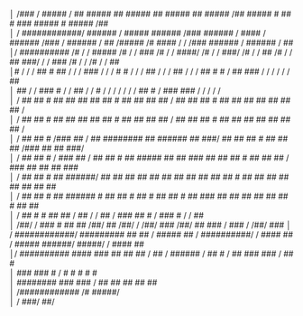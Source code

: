 │  /###           /   ##### /    ##         ##### ##         #####    ##       ##### ##       ##### /##          ##### #     ##      # ###           #####  #  ##### /##  
│ /  ############/ ######  /  #####      ######  /###     ######  /  #### / ######  /### / ######  / ##        /#####  /#    #### / /  /###        ######  / ######  / ##  
│/     ########## /#   /  /     #####   /#   /  /  ###   /#   /  /   ####/ /#   /  / ###/ /#   /  /  ##      /#   /  / ##    ###/ /  /  ###      /#   /  / /#   /  /  ##  
│#             / /    /  ##     # ##   /    /  /    ### /    /  /    # #  /    /  /   ## /    /  /   ##     /    /  /  ##    # # /  ##   ###    /    /  / /    /  /   ##  
│ ##          /      /  ###     #          /  /      ##     /  /     #        /  /           /  /    /          /  /    ##   #  /  ###    ###       /  /      /  /    /   
│            /      ##   ##     #         ## ##      ##    ## ##     #       ## ##          ## ##   /          ## ##    ##   # ##   ##     ##      ## ##     ## ##   /    
│           /       ##   ##     #         ## ##      ##    ## ##     #       ## ##          ## ##  /           ## ##     ##  # ##   ##     ##      ## ##     ## ##  /     
│          /        ##   ##     #       /### ##      /     ## ########       ## ######      ## ###/            ## ##     ##  # ##   ##     ##    /### ##     ## ###/      
│         /         ##   ##     #      / ### ##     /      ## ##     #       ## #####       ## ##  ###         ## ##      ## # ##   ##     ##   / ### ##     ## ##  ###   
│        /          ##   ##     #         ## ######/       ## ##     ##      ## ##          ## ##    ##        ## ##      ## # ##   ##     ##      ## ##     ## ##    ##  
│       /            ##  ##     #         ## ######        #  ##     ##      #  ##          #  ##    ##        #  ##       ###  ##  ##     ## ##   ## ##     #  ##    ##  
│      /              ## #      #         ## ##               /       ##        /              /     ##           /        ###   ## #      / ###   #  /         /     ##  
│  /##/           /    ###      #         ## ##           /##/        ##    /##/         / /##/      ###      /##/          ##    ###     /   ###    /      /##/      ### 
│ /  ############/      #########         ## ##          /  #####      ##  /  ##########/ /  ####    ##      /  #####              ######/     #####/      /  ####    ##  
│/     ##########         #### ###   ##   ## ##         /     ##          /     ######   /    ##     #      /     ##                 ###         ###      /    ##     #   
│                               ### ###   #  /          #                 #              #                  #                                             #               
│                   ########     ### ###    /            ##                ##             ##                 ##                                            ##             
│                 /############  /#   #####/                                                                                                                              
│                /           ###/       ##/
